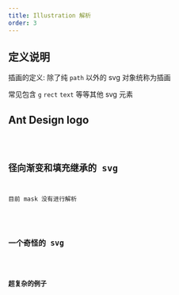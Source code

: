 ```yaml
---
title: Illustration 解析
order: 3
---
```


## 定义说明

插画的定义: 除了纯 `path` 以外的 svg 对象统称为插画

常见包含 `g` `rect` `text` 等等其他 svg 元素

## Ant Design logo

<code src="./demos/SvgSimpleIllustration.tsx" />

## 径向渐变和填充继承的 svg

目前 mask 没有进行解析

<code src="./demos/SvgBackground.tsx" />

## 一个奇怪的 svg

<code src="./demos/Layout.tsx" />

## 超复杂的例子

<code src="./demos/SvgIllustration.tsx" />
